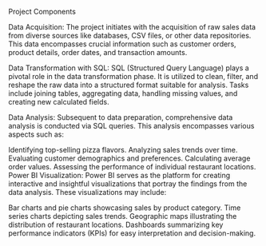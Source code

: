 Project Components

Data Acquisition:
The project initiates with the acquisition of raw sales data from diverse sources like databases, CSV files, or other data repositories. This data encompasses crucial information such as customer orders, product details, order dates, and transaction amounts.

Data Transformation with SQL:
SQL (Structured Query Language) plays a pivotal role in the data transformation phase. It is utilized to clean, filter, and reshape the raw data into a structured format suitable for analysis. Tasks include joining tables, aggregating data, handling missing values, and creating new calculated fields.

Data Analysis:
Subsequent to data preparation, comprehensive data analysis is conducted via SQL queries. This analysis encompasses various aspects such as:

Identifying top-selling pizza flavors.
Analyzing sales trends over time.
Evaluating customer demographics and preferences.
Calculating average order values.
Assessing the performance of individual restaurant locations.
Power BI Visualization:
Power BI serves as the platform for creating interactive and insightful visualizations that portray the findings from the data analysis. These visualizations may include:

Bar charts and pie charts showcasing sales by product category.
Time series charts depicting sales trends.
Geographic maps illustrating the distribution of restaurant locations.
Dashboards summarizing key performance indicators (KPIs) for easy interpretation and decision-making.
